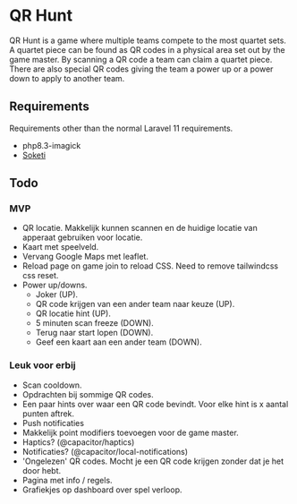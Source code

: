 # QR Hunt
QR Hunt is a game where multiple teams compete to the most quartet sets. A quartet piece can be found as QR codes in a physical area set out by the game master.
By scanning a QR code a team can claim a quartet piece. There are also special QR codes giving the team a power up or a power down to apply to another team.

## Requirements
Requirements other than the normal Laravel 11 requirements.
- php8.3-imagick
- [Soketi](https://docs.soketi.app/)

## Todo
### MVP
- QR locatie. Makkelijk kunnen scannen en de huidige locatie van apperaat gebruiken voor locatie.
- Kaart met speelveld.
- Vervang Google Maps met leaflet.
- Reload page on game join to reload CSS. Need to remove tailwindcss css reset.
- Power up/downs.
    - Joker (UP).
    - QR code krijgen van een ander team naar keuze (UP).
    - QR locatie hint (UP).
    - 5 minuten scan freeze (DOWN).
    - Terug naar start lopen (DOWN).
    - Geef een kaart aan een ander team (DOWN).

### Leuk voor erbij
- Scan cooldown.
- Opdrachten bij sommige QR codes.
- Een paar hints over waar een QR code bevindt. Voor elke hint is x aantal punten aftrek.
- Push notificaties
- Makkelijk point modifiers toevoegen voor de game master.
- Haptics? (@capacitor/haptics)
- Notificaties? (@capacitor/local-notifications)
- 'Ongelezen' QR codes. Mocht je een QR code krijgen zonder dat je het door hebt.
- Pagina met info / regels.
- Grafiekjes op dashboard over spel verloop.
